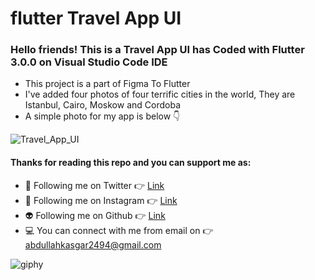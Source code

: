 # flutter Travel App UI
### Hello friends! This is a Travel App UI has Coded with Flutter 3.0.0 on Visual Studio Code IDE

- This project is a part of Figma To Flutter
- I've added four photos of four terrific cities in the world, They are Istanbul, Cairo, Moskow and Cordoba
- A simple photo for my app is below 👇


![Travel_App_UI](https://user-images.githubusercontent.com/88820048/168487106-421b91c9-1353-4ed1-a229-ef59f9da46b3.png)


#### Thanks for reading this repo and you can support me as:

- 👻 Following me on Twitter 👉 [Link](https://twitter.com/AbdullahKasgar)
- 🤖 Following me on Instagram 👉 [Link](https://www.instagram.com/jay_official_24_/)
- 👽 Following me on Github 👉 [Link](https://github.com/abdullah0912/)
- 💻 You can connect with me from email on 👉 [abdullahkasgar2494@gmail.com](abdullahkasgar2494@gmail.com)


![giphy](https://user-images.githubusercontent.com/88820048/167713029-812de49b-2df0-431d-87b1-fa0bf6060065.gif)
